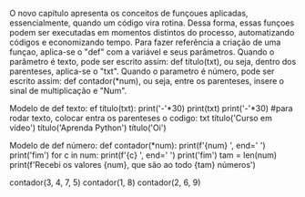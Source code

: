 O novo capítulo apresenta os conceitos de funçoues aplicadas, essencialmente, quando um código vira rotina.
Dessa forma, essas funçoes podem ser executadas em momentos distintos do processo, automatizando códigos e economizando tempo.
Para fazer referência a criação de uma funçao, aplica-se o "def" com a variável e seus parâmetros.
Quando o parâmetro é texto, pode ser escrito assim: def título(txt), ou seja, dentro dos parenteses, aplica-se o "txt".
Quando o parametro é número, pode ser escrito assim: def contador(*num), ou seja, entre os parenteses, insere o sinal de multiplicação e "Num".

Modelo de def texto:
ef título(txt):
    print('-'*30)
    print(txt)
    print('-'*30)
#para rodar texto, colocar entra os parenteses o codigo: txt
título('Curso em vídeo')
título('Aprenda Python')
título('Oi')

Modelo de def número: 
def contador(*num):
    print(f'{num} ', end=' ')
    print('fim')
    for c in num:
        print(f'{c} ', end=' ')
    print('fim')
    tam = len(num)
    print(f'Recebi os valores {num}, que são ao todo {tam} números')

contador(3, 4, 7, 5)
contador(1, 8)
contador(2, 6, 9)
